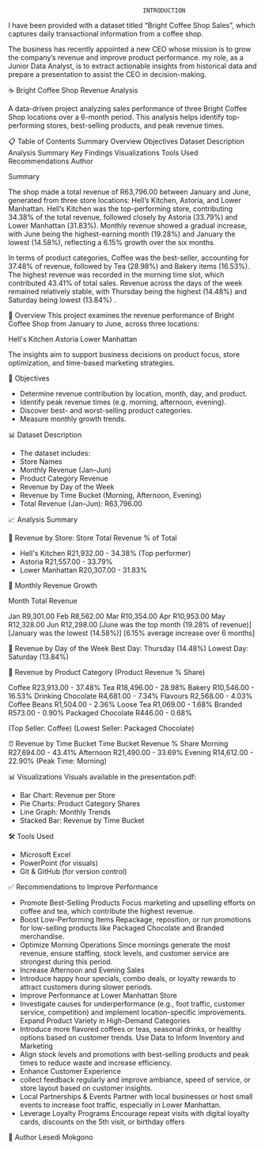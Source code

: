                                           INTRODUCTION 
I have been provided with a dataset titled “Bright Coffee Shop Sales”, which captures 
daily transactional information from a coffee shop. 

The business has recently appointed a new CEO whose mission is to grow the company’s 
revenue and improve product performance. my role, as a Junior Data Analyst, is to extract 
actionable insights from historical data and prepare a presentation to assist the CEO in 
decision-making.

☕ Bright Coffee Shop Revenue Analysis

A data-driven project analyzing sales performance of three Bright Coffee Shop locations over a 6-month period. 
This analysis helps identify top-performing stores, best-selling products, and peak revenue times.

📋 Table of Contents
Summary
Overview
Objectives
Dataset Description
Analysis Summary
Key Findings
Visualizations
Tools Used
Recommendations
Author

Summary

The shop made a total revenue of R63,796.00 between January and June, generated from three store 
locations: Hell’s Kitchen, Astoria, and Lower Manhattan.
Hell’s Kitchen was the top-performing store, contributing 34.38% of the total revenue, followed 
closely by Astoria (33.79%) and Lower Manhattan (31.83%).
Monthly revenue showed a gradual increase, with June being the highest-earning month (19.28%) 
and January the lowest (14.58%), reflecting a 6.15% growth 
over the six months.

In terms of product categories, Coffee was the best-seller, accounting for 37.48% of revenue, 
followed by Tea (28.98%) and Bakery items (16.53%).
The highest revenue was recorded in the morning time slot, which contributed 43.41% of total sales.
Revenue across the days of the week remained relatively stable, with Thursday being  the 
highest (14.48%) and Saturday being lowest (13.84%) .

📌 Overview
This project examines the revenue performance of Bright Coffee Shop from January to June, across three locations:

Hell's Kitchen
Astoria
Lower Manhattan

The insights aim to support business decisions on product focus, store optimization, and time-based marketing strategies.

🎯 Objectives

- Determine revenue contribution by location, month, day, and product.
- Identify peak revenue times (e.g. morning, afternoon, evening).
- Discover best- and worst-selling product categories.
- Measure monthly growth trends.

📊 Dataset Description
- The dataset includes:
- Store Names
- Monthly Revenue (Jan–Jun)
- Product Category Revenue
- Revenue by Day of the Week
- Revenue by Time Bucket (Morning, Afternoon, Evening)
- Total Revenue (Jan–Jun): R63,796.00

📈 Analysis Summary

🏪 Revenue by Store:
Store	Total Revenue	% of Total

- Hell's Kitchen	R21,932.00	- 34.38% (Top performer)
- Astoria	R21,557.00	- 33.79%
- Lower Manhattan	R20,307.00	- 31.83%
   

📆 Monthly Revenue Growth

Month	Total Revenue

Jan	R9,301.00
Feb	R8,562.00
Mar	R10,354.00
Apr	R10,953.00
May	R12,328.00
Jun	R12,298.00
[June was the top month (19.28% of revenue)]
[January was the lowest (14.58%)]
[6.15% average increase over 6 months]

📅 Revenue by Day of the Week
Best Day: Thursday (14.48%)
Lowest Day: Saturday (13.84%)

🍵 Revenue by Product Category (Product	Revenue	% Share)

Coffee	R23,913.00 - 37.48%
Tea	R18,496.00 - 28.98%
Bakery	R10,546.00 - 16.53%
Drinking Chocolate	R4,681.00 - 7.34%
Flavours	R2,568.00 - 4.03%
Coffee Beans	R1,504.00	- 2.36%
Loose Tea	R1,069.00	- 1.68%
Branded	R573.00	- 0.90%
Packaged Chocolate	R446.00	- 0.68%

(Top Seller: Coffee)
(Lowest Seller: Packaged Chocolate)

⏰ Revenue by Time Bucket
Time Bucket	Revenue	% Share
Morning	R27,694.00 - 43.41%
Afternoon	R21,490.00 - 33.69%
Evening	R14,612.00	- 22.90%
(Peak Time: Morning)

📊 Visualizations
Visuals available in the presentation.pdf:

- Bar Chart: Revenue per Store
- Pie Charts: Product Category Shares
- Line Graph: Monthly Trends
- Stacked Bar: Revenue by Time Bucket

🛠 Tools Used

- Microsoft Excel
- PowerPoint (for visuals)
- Git & GitHub (for version control)

✅ Recommendations to Improve Performance

- Promote Best-Selling Products
  Focus marketing and upselling efforts on coffee and tea, which contribute the highest revenue.
- Boost Low-Performing Items
  Repackage, reposition, or run promotions for low-selling products like Packaged Chocolate and Branded merchandise.
- Optimize Morning Operations
  Since mornings generate the most revenue, ensure staffing, stock levels, and customer service are strongest during this period.
- Increase Afternoon and Evening Sales
- Introduce happy hour specials, combo deals, or loyalty rewards to attract customers during slower periods.
- Improve Performance at Lower Manhattan Store
- Investigate causes for underperformance (e.g., foot traffic, customer service, competition) and implement location-specific improvements.
  Expand Product Variety in High-Demand Categories
- Introduce more flavored coffees or teas, seasonal drinks, or healthy options based on customer trends.
  Use Data to Inform Inventory and Marketing
- Align stock levels and promotions with best-selling products and peak times to reduce waste and increase efficiency.
- Enhance Customer Experience
- collect feedback regularly and improve ambiance, speed of service, or store layout based on customer insights.
- Local Partnerships & Events
  Partner with local businesses or host small events to increase foot traffic, especially in Lower Manhattan.
- Leverage Loyalty Programs
  Encourage repeat visits with digital loyalty cards, discounts on the 5th visit, or birthday offers

👤 Author
Lesedi Mokgono
